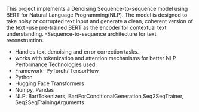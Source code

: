 This project implements a Denoising Sequence-to-sequence model using BERT for Natural Language Programming(NLP).
The model is designed to take noisy or corrupted text input and generate a clean, coherent version of the text
-use pre-trained BERT as the encoder for contextual text understanding.
-Sequence-to-sequence architecture for text reconstruction.
- Handles text denoising and error correction tasks.
- works with tokenization and attention mechanisms for better NLP Performance
  Technologies used:
 - Framework- PyTorch/ TensorFlow
 - Python
 - Hugging Face Transformers
 - Numpy, Pandas
 - NLP: BartTokenizers, BartForConditionalGeneration,Seq2SeqTrainer, Seq2SeqTrainingArguments
   
   
  
